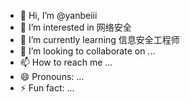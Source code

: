 - 👋 Hi, I’m @yanbeiii
- 👀 I’m interested in 网络安全
- 🌱 I’m currently learning 信息安全工程师
- 💞️ I’m looking to collaborate on ...
- 📫 How to reach me ...
- 😄 Pronouns: ...
- ⚡ Fun fact: ...

<!---
yanbeiii/yanbeiii is a ✨ special ✨ repository because its `README.md` (this file) appears on your GitHub profile.
You can click the Preview link to take a look at your changes.
--->
